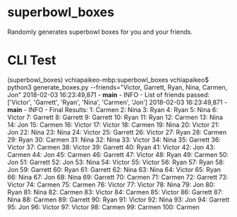# superbowl_boxes
Randomly generates superbowl boxes for you and your friends.

# CLI Test
(superbowl_boxes) vchiapaikeo-mbp:superbowl_boxes vchiapaikeo$ python3 generate_boxes.py --friends="Victor, Garrett, Ryan, Nina, Carmen, Jon"
2018-02-03 16:23:49,871 - __main__ - INFO - List of friends passed: ['Victor', 'Garrett', 'Ryan', 'Nina', 'Carmen', 'Jon']
2018-02-03 16:23:49,871 - __main__ - INFO - Final Results: 
1: Carmen 2: Nina 3: Ryan 4: Ryan 5: Nina 6: Victor 7: Garrett 8: Garrett 9: Garrett 10: Ryan 
11: Ryan 12: Carmen 13: Nina 14: Jon 15: Carmen 16: Victor 17: Victor 18: Carmen 19: Nina 20: Victor 
21: Jon 22: Nina 23: Nina 24: Victor 25: Garrett 26: Victor 27: Ryan 28: Carmen 29: Ryan 30: Carmen 
31: Nina 32: Nina 33: Victor 34: Nina 35: Garrett 36: Victor 37: Carmen 38: Victor 39: Garrett 40: Ryan 
41: Victor 42: Jon 43: Carmen 44: Jon 45: Carmen 46: Garrett 47: Victor 48: Ryan 49: Carmen 50: Jon 
51: Garrett 52: Jon 53: Nina 54: Victor 55: Victor 56: Ryan 57: Ryan 58: Jon 59: Garrett 60: Ryan 
61: Garrett 62: Nina 63: Nina 64: Victor 65: Ryan 66: Nina 67: Jon 68: Nina 69: Garrett 70: Carmen 
71: Carmen 72: Garrett 73: Victor 74: Carmen 75: Carmen 76: Victor 77: Victor 78: Nina 79: Jon 80: Ryan 
81: Nina 82: Carmen 83: Victor 84: Carmen 85: Victor 86: Garrett 87: Nina 88: Carmen 89: Garrett 90: Ryan 
91: Victor 92: Nina 93: Jon 94: Garrett 95: Jon 96: Victor 97: Victor 98: Carmen 99: Carmen 100: Carmen 
